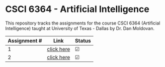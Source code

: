 # CSCI 6364 - Artificial Intelligence

This repository tracks the assignments for the course CSCI 6364 (Artificial Intelligence) taught at University of Texas - Dallas by Dr. Dan Moldovan.

| Assignment #| Link                              | Status |
|-------------|-----------------------------------|--------------|
| 1           |[click here](https://github.com/aashishyadavally/CS6364-Artificial_Intelligence/blob/main/Homework-1/Homework_1_AI.pdf)|&#x2611;|
| 2           |[click here](https://github.com/aashishyadavally/CS6364-Artificial_Intelligence/blob/main/Homework-2/Homework_2_AI.pdf)|&#x2611;|
